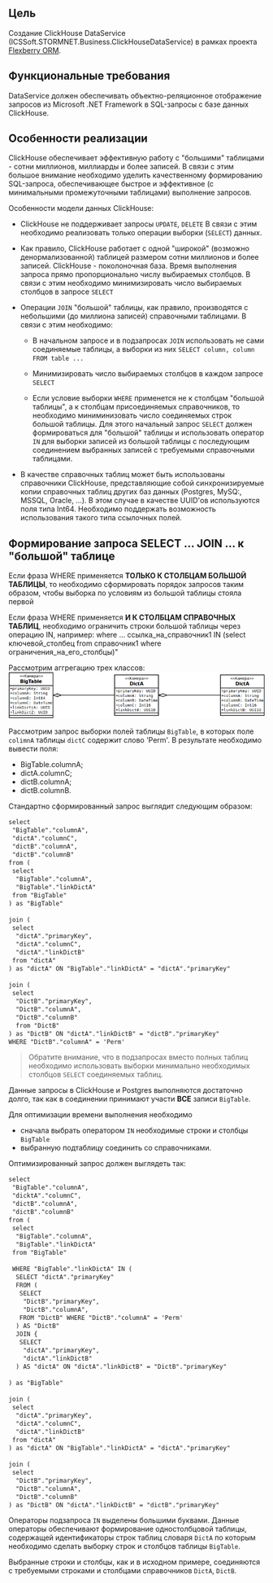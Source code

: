 ## Цель

Создание ClickHouse DataService (ICSSoft.STORMNET.Business.ClickHouseDataService) в рамках проекта
[Flexberry ORM](https://github.com/Flexberry/NewPlatform.Flexberry.ORM).

## Функциональные требования

DataService должен обеспечивать объектно-реляционное отображение запросов из Microsoft .NET Framework
в SQL-запросы с базе данных ClickHouse.

## Особенности реализации

ClickHouse обеспечивает эффективную работу с "большими" таблицами - сотни миллионов, миллиарды и более записей.
В связи с этим большое внимание необходимо уделить качественному формированию SQL-запроса,
обеспечивающее быстрое и эффективное (с минимальными промежуточными таблицами) выполнение запросов.

Особенности модели данных ClickHouse:

- ClickHouse не поддерживает запросы `UPDATE`, `DELETE`
В связи с этим необходимо реализовать только операции выборки (`SELECT`) данных.

- Как правило, ClickHouse работает с одной "широкой" (возможно денормализованной) таблицей размером сотни миллионов и более записей. ClickHouse - поколоночная база.
Время выполнения запроса прямо пропорционально числу выбираемых столбцов.
В связи с этим необходимо минимизировать число выбираемых столбцов в запросе `SELECT`

- Операции `JOIN` "большой" таблицы, как правило, производятся с небольшими (до миллиона записей) справочными таблицами.
В связи с этим необходимо:

  * В начальном запросе и в подзапросах `JOIN` использовать не сами соединяемые таблицы, а выборки из них 
  `SELECT column, column FROM table ...`
 
  * Минимизировать число выбираемых столбцов в каждом запросе `SELECT`

  * Если условие выборки `WHERE` применется не к столбцам "большой таблицы", а к столбцам присоединяемых справочников,
  то необходимо миниминизовать число соединяемых строк большой таблицы.
  Для этого начальный запрос `SELECT` должен формироваться для "большой" таблицы  и использовать оператор `IN` 
  для выборки записей из большой таблицы  с последующим соединением выбранных записей с требуемыми справочными таблицами.

- В качестве справочных таблиц может быть использованы справочники ClickHouse, представляющие собой синхронизируемые копии справочных таблиц других баз данных (Postgres, MySQ:, MSSQL, Oracle, ...). В этом случае в качестве UUID'ов используются поля типа Int64. Необходимо поддержать возможность использования такого типа ссылочных полей.
  
 ## Формирование запроса SELECT ... JOIN ... к "большой" таблице
 
 Если фраза WHERE применяется **ТОЛЬКО К СТОЛБЦАМ БОЛЬШОЙ ТАБЛИЦЫ**, то необходимо сформировать порядок запросов таким образом, чтобы выборка по условиям из большой таблицы стояла первой
 
Если фраза WHERE применяется **И К СТОЛБЦАМ СПРАВОЧНЫХ ТАБЛИЦ**, необходимо ограничить строки большой таблицы через операцию IN, например:  where ... ссылка_на_справочник1 IN (select ключевой_столбец from справочник1 where ограничения_на_его_столбцы)"
 
 Рассмотрим аггрегацию трех классов:
 ![Пример аггрегации трех классов](/images/joinClassExample.png)
 
Рассмотрим запрос выборки полей таблицы `BigTable`, в которых поле `colimnA` таблицы `dictC` содержит слово 'Perm'.
В результате необходимо вывести поля:
- BigTable.columnA;
- dictA.columnC;
- dictB.columnA;
- dictB.columnB.

Стандартно сформированный запрос выглядит следующим образом:
```
select
 "BigTable"."columnA",
 "dictA"."columnC",
 "dictB"."columnA",
 "dictB"."columnB"
from (
 select
  "BigTable"."columnA",
  "BigTable"."linkDictA"
 from "BigTable"
) as "BigTable"

join (
 select
  "dictA"."primaryKey",
  "dictA"."columnC",
  "dictA"."linkDictB"
 from "dictA"
) as "dictA" ON "BigTable"."linkDictA" = "dictA"."primaryKey"

join (
 select
  "DictB"."primaryKey",
  "DictB"."columnA",
  "DictB"."columnB"
  from "DictB"
) as "DictB" ON "dictA"."linkDictB" = "dictB"."primaryKey"
WHERE "DictB"."columnA" = 'Perm'
```

> Обратите внимание, что в подзапросах вместо полных таблиц  необходимо использовать выборки минимально необходимых столбцов `SELECT` соединяемых таблиц.

Данные запросы в ClickHouse и Postgres выполняются достаточно долго, так как в соединении принимают участи 
**ВСЕ** записи `BigTable`.

Для оптимизации времени выполнения необходимо 
- сначала выбрать оператором `IN` необходимые строки и столбцы `BigTable`
- выбранную подтаблицу соединить со справочниками.

Оптимизированный запрос должен выглядеть так:
```
select
 "BigTable"."columnA",
 "dicktA"."columnC",
 "dictB"."columnA",
 "dictB"."columnB"
from (
 select
  "BigTable"."columnA",
  "BigTable"."linkDictA"
 from "BigTable"

 WHERE "BigTable"."linkDictA" IN (
  SELECT "dictA"."primaryKey"
  FROM (
   SELECT
    "DictB"."primaryKey",
    "DictB"."columnA",
   FROM "DictB" WHERE "DictB"."columnA" = 'Perm'
  ) AS "DictB"
  JOIN {
   SELECT
    "dictA"."primaryKey",
    "dictA"."linkDictB"
  ) AS "dictA" ON "dictA"."linkDictB" = "DictB"."primaryKey"

) as "BigTable"

join (
 select
  "dictA"."primaryKey",
  "dictA"."columnC",
  "dictA"."linkDictB"
 from "dictA"
) as "dictA" ON "BigTable"."linkDictA" = "dictA"."primaryKey"

join (
 select
  "DictB"."primaryKey",
  "DictB"."columnA",
  "DictB"."columnB"
) as "DictB" ON "dictA"."linkDictB" = "dictB"."primaryKey"
```
Операторы подзапроса `IN` выделены большими буквами.
Данные операторы обеспечивают формирование одностолбцовой таблицы, содержащей 
идентификаторы строк таблиц словаря `DictA` по которым необходимо сделать выборку 
строк и столбцов таблицы `BigTable`.

Выбранные строки и столбцы, как и в исходном примере, соединяются с требуемыми строками и столбцами справочников
`DictA`, `DictB`.

